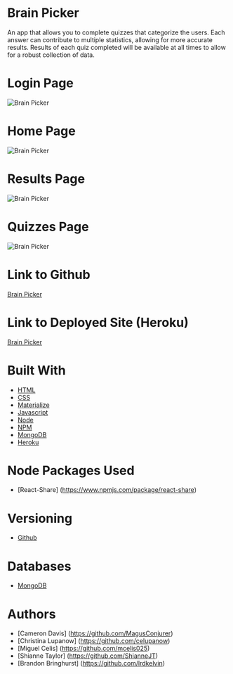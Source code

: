 # Brain Picker

An app that allows you to complete quizzes that categorize the users. Each answer can contribute to multiple statistics, allowing for more accurate results. Results of each quiz completed will be available at all times to allow for a robust collection of data.

# Login Page
![Brain Picker](./ "LOGIN")

# Home Page
![Brain Picker](./ "HOME")

# Results Page
![Brain Picker](./ "RESULTS")

# Quizzes Page
![Brain Picker](./ "QUIZZES")

# Link to Github
[Brain Picker](https://github.com/MagusConjurer/brain-picker)

# Link to Deployed Site (Heroku)
[Brain Picker](https://pick-their-brain.herokuapp.com/)

# Built With

- [HTML](https://developer.mozilla.org/en-US/docs/Learn/HTML)
- [CSS](https://developer.mozilla.org/en-US/docs/Web/CSS)
- [Materialize](https://materializecss.com/)
- [Javascript](https://developer.mozilla.org/en-US/docs/Web/JavaScript)
- [Node](https://nodejs.org/en/about/)
- [NPM](https://docs.npmjs.com/about-npm/)
- [MongoDB](https://www.mongodb.com/)
- [Heroku](https://www.heroku.com/)

# Node Packages Used
- [React-Share] (https://www.npmjs.com/package/react-share)

# Versioning
- [Github](https://github.com/)

# Databases
- [MongoDB](https://www.mongodb.com/)

# Authors
- [Cameron Davis] (https://github.com/MagusConjurer)
- [Christina Lupanow] (https://github.com/celupanow)
- [Miguel Celis] (https://github.com/mcelis025)
- [Shianne Taylor] (https://github.com/ShianneJT)
- [Brandon Bringhurst] (https://github.com/lrdkelvin)